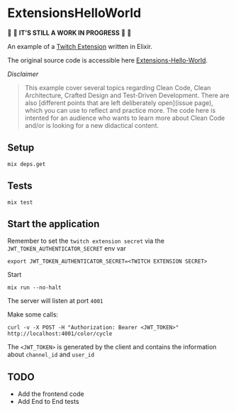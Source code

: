 # ExtensionsHelloWorld

:rotating_light: :construction: **IT'S STILL A WORK IN PROGRESS** :construction: :rotating_light:

An example of a [Twitch Extension](https://dev.twitch.tv/docs/extensions/) written in Elixir.

The original source code is accessible here [Extensions-Hello-World](https://github.com/twitchdev/extensions-hello-world).

_Disclaimer_

> This example cover several topics regarding Clean Code, Clean Architecture, Crafted Design and Test-Driven Development. There are also [different points that are left deliberately open](issue page), which you can use to reflect and practice more. The code here is intented for an audience who wants to learn more about Clean Code and/or is looking for a new didactical content.

## Setup

```
mix deps.get
```

## Tests

```
mix test
```

## Start the application

Remember to set the `twitch extension secret` via the `JWT_TOKEN_AUTHENTICATOR_SECRET` env var

```
export JWT_TOKEN_AUTHENTICATOR_SECRET=<TWITCH EXTENSION SECRET>
```

Start

```
mix run --no-halt
```

The server will listen at port `4001`

Make some calls:

```
curl -v -X POST -H "Authorization: Bearer <JWT_TOKEN>" http://localhost:4001/color/cycle
```

The `<JWT_TOKEN>` is generated by the client and contains the information about `channel_id` and `user_id`

## TODO

- Add the frontend code
- Add End to End tests